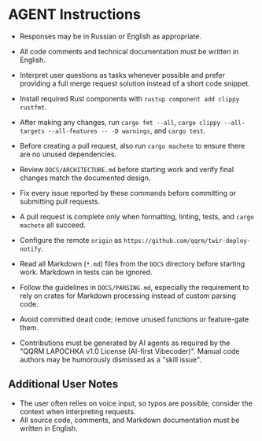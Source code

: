 # AGENT Instructions

- Responses may be in Russian or English as appropriate.
- All code comments and technical documentation must be written in English.
- Interpret user questions as tasks whenever possible and prefer providing a full merge request solution instead of a short code snippet.
- Install required Rust components with `rustup component add clippy rustfmt`.
- After making any changes, run `cargo fmt --all`, `cargo clippy --all-targets --all-features -- -D warnings`, and `cargo test`.
- Before creating a pull request, also run `cargo machete` to ensure there are no unused dependencies.
- Review `DOCS/ARCHITECTURE.md` before starting work and verify final changes match the documented design.
- Fix every issue reported by these commands before committing or submitting pull requests.
- A pull request is complete only when formatting, linting, tests, and `cargo machete` all succeed.
- Configure the remote `origin` as `https://github.com/qqrm/twir-deploy-notify`.
- Read all Markdown (`*.md`) files from the `DOCS` directory before starting work. Markdown in tests can be ignored.
- Follow the guidelines in `DOCS/PARSING.md`, especially the requirement to rely on crates for Markdown processing instead of custom parsing code.

- Avoid committed dead code; remove unused functions or feature-gate them.
- Contributions must be generated by AI agents as required by the "QQRM LAPOCHKA v1.0 License (AI-first Vibecoder)". Manual code authors may be humorously dismissed as a "skill issue".

## Additional User Notes

- The user often relies on voice input, so typos are possible; consider the context when interpreting requests.
- All source code, comments, and Markdown documentation must be written in English.
